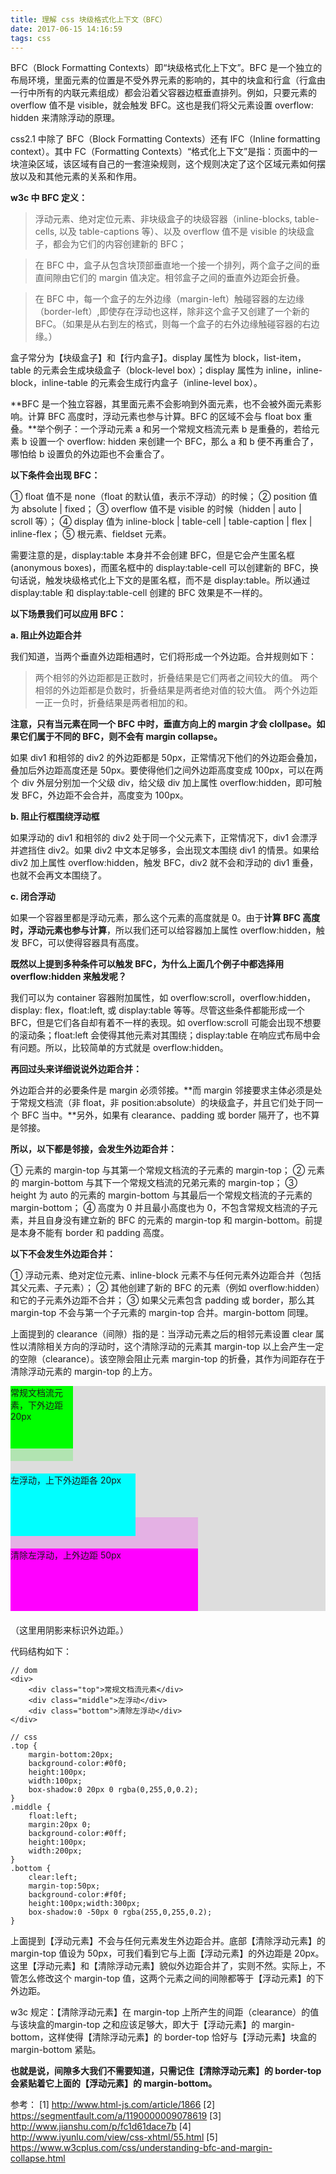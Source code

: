 ```yaml
---
title: 理解 css 块级格式化上下文（BFC）
date: 2017-06-15 14:16:59
tags: css
---
```


BFC（Block Formatting Contexts）即“块级格式化上下文”。BFC 是一个独立的布局环境，里面元素的位置是不受外界元素的影响的，其中的块盒和行盒（行盒由一行中所有的内联元素组成）都会沿着父容器边框垂直排列。例如，只要元素的 overflow 值不是 visible，就会触发 BFC。这也是我们将父元素设置 overflow: hidden 来清除浮动的原理。

<!-- more -->

css2.1 中除了 BFC（Block Formatting Contexts）还有 IFC（Inline formatting context）。其中 FC（Formatting Contexts）“格式化上下文”是指：页面中的一块渲染区域，该区域有自己的一套渲染规则，这个规则决定了这个区域元素如何摆放以及和其他元素的关系和作用。

**w3c 中 BFC 定义：**

> 浮动元素、绝对定位元素、非块级盒子的块级容器（inline-blocks, table-cells, 以及 table-captions 等）、以及 overflow 值不是 visible 的块级盒子，都会为它们的内容创建新的 BFC；

> 在 BFC 中，盒子从包含块顶部垂直地一个接一个排列，两个盒子之间的垂直间隙由它们的 margin 值决定。相邻盒子之间的垂直外边距会折叠。

> 在 BFC 中，每一个盒子的左外边缘（margin-left）触碰容器的左边缘（border-left）,即使存在浮动也这样，除非这个盒子又创建了一个新的 BFC。（如果是从右到左的格式，则每一个盒子的右外边缘触碰容器的右边缘。）

盒子常分为【块级盒子】和【行内盒子】。display 属性为 block，list-item，table 的元素会生成块级盒子（block-level box）；display 属性为 inline，inline-block，inline-table 的元素会生成行内盒子（inline-level box）。

**BFC 是一个独立容器，其里面元素不会影响到外面元素，也不会被外面元素影响。计算 BFC 高度时，浮动元素也参与计算。BFC 的区域不会与 float box 重叠。**举个例子：一个浮动元素 a 和另一个常规文档流元素 b 是重叠的，若给元素 b 设置一个 overflow: hidden 来创建一个 BFC，那么 a 和 b 便不再重合了，哪怕给 b 设置负的外边距也不会重合了。

**以下条件会出现 BFC：**

① float 值不是 none（float 的默认值，表示不浮动）的时候；
② position 值为 absolute | fixed；
③ overflow 值不是 visible 的时候（hidden | auto | scroll 等）；
④ display 值为 inline-block | table-cell | table-caption | flex | inline-flex；
⑤ 根元素、fieldset 元素。

需要注意的是，display:table 本身并不会创建 BFC，但是它会产生匿名框(anonymous boxes)，而匿名框中的 display:table-cell 可以创建新的 BFC，换句话说，触发块级格式化上下文的是匿名框，而不是 display:table。所以通过 display:table 和 display:table-cell 创建的 BFC 效果是不一样的。

**以下场景我们可以应用 BFC：**

**a. 阻止外边距合并**

我们知道，当两个垂直外边距相遇时，它们将形成一个外边距。合并规则如下：

> 两个相邻的外边距都是正数时，折叠结果是它们两者之间较大的值。
> 两个相邻的外边距都是负数时，折叠结果是两者绝对值的较大值。
> 两个外边距一正一负时，折叠结果是两者相加的和。

**注意，只有当元素在同一个 BFC 中时，垂直方向上的 margin 才会 clollpase。如果它们属于不同的 BFC，则不会有 margin collapse。**

如果 div1 和相邻的 div2 的外边距都是 50px，正常情况下他们的外边距会叠加，叠加后外边距高度还是 50px。要使得他们之间外边距高度变成 100px，可以在两个 div 外层分别加一个父级 div，给父级 div 加上属性 overflow:hidden，即可触发 BFC，外边距不会合并，高度变为 100px。

**b. 阻止行框围绕浮动框**

如果浮动的 div1 和相邻的 div2 处于同一个父元素下，正常情况下，div1 会漂浮并遮挡住 div2。如果 div2 中文本足够多，会出现文本围绕 div1 的情景。如果给 div2 加上属性 overflow:hidden，触发 BFC，div2 就不会和浮动的 div1 重叠，也就不会再文本围绕了。

**c. 闭合浮动**

如果一个容器里都是浮动元素，那么这个元素的高度就是 0。由于**计算 BFC 高度时，浮动元素也参与计算**，所以我们还可以给容器加上属性 overflow:hidden，触发 BFC，可以使得容器具有高度。


**既然以上提到多种条件可以触发 BFC，为什么上面几个例子中都选择用 overflow:hidden 来触发呢？**

我们可以为 container 容器附加属性，如 overflow:scroll，overflow:hidden，display: flex，float:left, 或 display:table 等等。尽管这些条件都能形成一个 BFC，但是它们各自却有着不一样的表现。如 overflow:scroll 可能会出现不想要的滚动条；float:left 会使得其他元素对其围绕；display:table 在响应式布局中会有问题。所以，比较简单的方式就是 overflow:hidden。

**再回过头来详细说说外边距合并：**

外边距合并的必要条件是 margin 必须邻接。**而 margin 邻接要求主体必须是处于常规文档流（非 float，非 position:absolute）的块级盒子，并且它们处于同一个 BFC 当中。**另外，如果有 clearance、padding 或 border 隔开了，也不算是邻接。

**所以，以下都是邻接，会发生外边距合并：**

① 元素的 margin-top 与其第一个常规文档流的子元素的 margin-top；
② 元素的 margin-bottom 与其下一个常规文档流的兄弟元素的 margin-top；
③ height 为 auto 的元素的 margin-bottom 与其最后一个常规文档流的子元素的 margin-bottom；
④ 高度为 0 并且最小高度也为 0，不包含常规文档流的子元素，并且自身没有建立新的 BFC 的元素的 margin-top 和 margin-bottom。前提是本身不能有 border 和 padding 高度。

**以下不会发生外边距合并：**

① 浮动元素、绝对定位元素、inline-block 元素不与任何元素外边距合并（包括其父元素、子元素）；
② 其他创建了新的 BFC 的元素（例如 overflow:hidden）和它的子元素外边距不合并；
③ 如果父元素包含 padding 或 border，那么其 margin-top 不会与第一个子元素的 margin-top 合并。margin-bottom 同理。

上面提到的 clearance（间隙）指的是：当浮动元素之后的相邻元素设置 clear 属性以清除相关方向的浮动时，这个清除浮动的元素其 margin-top 以上会产生一定的空隙（clearance）。该空隙会阻止元素 margin-top 的折叠，其作为间距存在于清除浮动元素的 margin-top 的上方。

<div style="margin-bottom:20px;background-color:#ddd"><div style="margin-bottom:20px;background-color:#0f0;height:100px;width:100px;box-shadow:0 20px 0 rgba(0,255,0,0.2);">常规文档流元素，下外边距 20px</div><div style="float:left;margin:20px 0;background-color:#0ff;height:100px;width:200px">左浮动，上下外边距各 20px</div><div style="clear:left;margin-top:50px;background-color:#f0f;height:100px;width:300px;box-shadow:0 -50px 0 rgba(255,0,255,0.2);">清除左浮动，上外边距 50px</div></div>

（这里用阴影来标识外边距。）

代码结构如下：

```
// dom
<div>
	<div class="top">常规文档流元素</div>
	<div class="middle">左浮动</div>
	<div class="bottom">清除左浮动</div>
</div>

// css
.top {
    margin-bottom:20px;
    background-color:#0f0;
    height:100px;
    width:100px;
    box-shadow:0 20px 0 rgba(0,255,0,0.2);
}
.middle {
    float:left;
    margin:20px 0;
    background-color:#0ff;
    height:100px;
    width:200px;
}
.bottom {
    clear:left;
    margin-top:50px;
    background-color:#f0f;
    height:100px;width:300px;
    box-shadow:0 -50px 0 rgba(255,0,255,0.2);
}
```

上面提到【浮动元素】不会与任何元素发生外边距合并。底部【清除浮动元素】的 margin-top 值设为 50px，可我们看到它与上面【浮动元素】的外边距是 20px。这里【浮动元素】和【清除浮动元素】貌似外边距合并了，实则不然。实际上，不管怎么修改这个 margin-top 值，这两个元素之间的间隙都等于【浮动元素】的下外边距。

w3c 规定：【清除浮动元素】在 margin-top 上所产生的间距（clearance）的值与该块盒的margin-top 之和应该足够大，即大于【浮动元素】的 margin-bottom，这样使得【清除浮动元素】的 border-top 恰好与【浮动元素】块盒的 margin-bottom 紧贴。

**也就是说，间隙多大我们不需要知道，只需记住【清除浮动元素】的 border-top 会紧贴着它上面的【浮动元素】的 margin-bottom。**

参考：
[1] http://www.html-js.com/article/1866
[2] https://segmentfault.com/a/1190000009078619
[3] http://www.jianshu.com/p/fc1d61dace7b
[4] http://www.iyunlu.com/view/css-xhtml/55.html
[5] https://www.w3cplus.com/css/understanding-bfc-and-margin-collapse.html